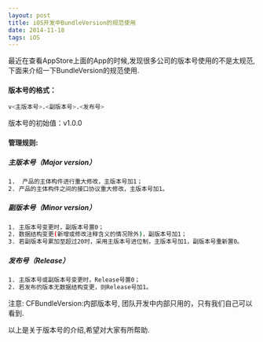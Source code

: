 ```yaml
---
layout: post
title: iOS开发中BundleVersion的规范使用
date: 2014-11-18 
tags: iOS    
---
```

最近在查看AppStore上面的App的时候,发现很多公司的版本号使用的不是太规范,下面来介绍一下BundleVersion的规范使用.

#### 版本号的格式：
```bash
v<主版本号>.<副版本号>.<发布号>
```
版本号的初始值：v1.0.0
#### 管理规则:

##### 主版本号（Major version）

```bash
1.  产品的主体构件进行重大修改，主版本号加1；
2. 产品的主体构件之间的接口协议重大修改，主版本号加1。
```

##### 副版本号（Minor version）

```bash
1. 主版本号变更时，副版本号置0；
2. 数据结构变更(新增或修改注释含义的情况除外)，副版本号加1；
3. 若副版本号累加至超过20时，采用主版本号进位制，主版本号加1，副版本号重新置0。
```

##### 发布号（Release）

```bash
1. 主版本号或副版本号变更时，Release号置0；
2. 若发布的版本无数据结构变更，则Release号加1。
```
注意: CFBundleVersion:内部版本号, 团队开发中内部只用的，只有我们自己可以看到.

以上是关于版本号的介绍,希望对大家有所帮助.




